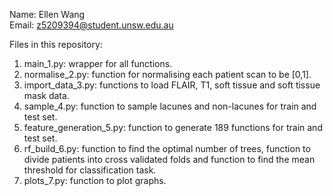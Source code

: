 Name: Ellen Wang <br />
Email: z5209394@student.unsw.edu.au <br />

Files in this repository: <br />
1. main_1.py: wrapper for all functions. <br />
2. normalise_2.py: function for normalising each patient scan to be [0,1]. <br />
3. import_data_3.py: functions to load FLAIR, T1, soft tissue and soft tissue mask data. <br />
4. sample_4.py: function to sample lacunes and non-lacunes for train and test set. <br />
5. feature_generation_5.py: function to generate 189 functions for train and test set. <br />
6. rf_build_6.py: function to find the optimal number of trees, function to divide patients into cross validated folds and function to find the mean threshold for classification task. <br />
7. plots_7.py: function to plot graphs. <br />
